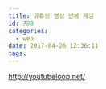 ```yaml
---
title: 유튜브 영상 반복 재생
id: 788
categories:
  - web
date: 2017-04-26 12:36:11
tags:
---
```


http://youtubeloop.net/